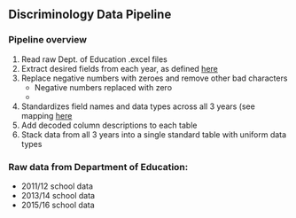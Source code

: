 ## Discriminology Data Pipeline

### Pipeline overview

1. Read raw Dept. of Education .excel files
2. Extract desired fields from each year, as defined [here](https://docs.google.com/spreadsheets/d/1Z7BwQ8Sd20Q57UsgkTzopSzbJy3hz2sq2qed4I9kkQI/edit#gid=1997820201)
3. Replace negative numbers with zeroes and remove other bad characters
   - Negative numbers replaced with zero
   - 
4. Standardizes field names and data types across all 3 years (see mapping [here](https://docs.google.com/spreadsheets/d/1JAyg1wv83FDjvOWV-zvrS8oWWRFRD6U5ZMnppoQpsoE/edit?usp=sharing) 
5. Add decoded column descriptions to each table
5. Stack data from all 3 years into a single standard table with uniform data types



### Raw data from Department of Education:

- 2011/12 school data
- 2013/14 school data
- 2015/16 school data


